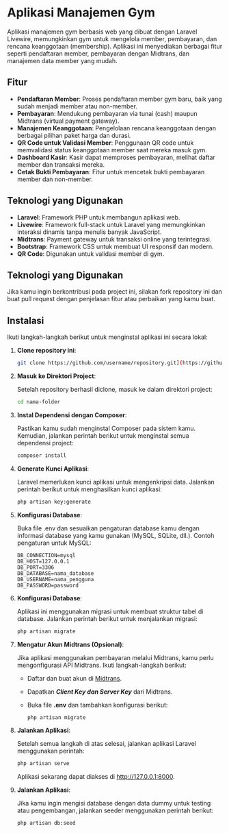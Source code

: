 # Aplikasi Manajemen Gym

Aplikasi manajemen gym berbasis web yang dibuat dengan Laravel Livewire, memungkinkan gym untuk mengelola member, pembayaran, dan rencana keanggotaan (membership). Aplikasi ini menyediakan berbagai fitur seperti pendaftaran member, pembayaran dengan Midtrans, dan manajemen data member yang mudah.

## Fitur

- **Pendaftaran Member**: Proses pendaftaran member gym baru, baik yang sudah menjadi member atau non-member.
- **Pembayaran**: Mendukung pembayaran via tunai (cash) maupun Midtrans (virtual payment gateway).
- **Manajemen Keanggotaan**: Pengelolaan rencana keanggotaan dengan berbagai pilihan paket harga dan durasi.
- **QR Code untuk Validasi Member**: Penggunaan QR code untuk memvalidasi status keanggotaan member saat mereka masuk gym.
- **Dashboard Kasir**: Kasir dapat memproses pembayaran, melihat daftar member dan transaksi mereka.
- **Cetak Bukti Pembayaran**: Fitur untuk mencetak bukti pembayaran member dan non-member.

## Teknologi yang Digunakan

- **Laravel**: Framework PHP untuk membangun aplikasi web.
- **Livewire**: Framework full-stack untuk Laravel yang memungkinkan interaksi dinamis tanpa menulis banyak JavaScript.
- **Midtrans**: Payment gateway untuk transaksi online yang terintegrasi.
- **Bootstrap**: Framework CSS untuk membuat UI responsif dan modern.
- **QR Code**: Digunakan untuk validasi member di gym.

## Teknologi yang Digunakan

Jika kamu ingin berkontribusi pada project ini, silakan fork repository ini dan buat pull request dengan penjelasan fitur atau perbaikan yang kamu buat.

## Instalasi

Ikuti langkah-langkah berikut untuk menginstal aplikasi ini secara lokal:

1. **Clone repository ini**:
   ```bash
   git clone https://github.com/username/repository.git](https://github.com/brianmasta/Ayo-Gym.git
   ```
2. **Masuk ke Direktori Project**:

   Setelah repository berhasil diclone, masuk ke dalam direktori project:
      ```bash
      cd nama-folder
      ```
4. **Instal Dependensi dengan Composer**:

    Pastikan kamu sudah menginstal Composer pada sistem kamu. Kemudian, jalankan perintah berikut untuk menginstal semua dependensi project:
      ```bash
      composer install
      ```
5. **Generate Kunci Aplikasi**:

    Laravel memerlukan kunci aplikasi untuk mengenkripsi data. Jalankan perintah berikut untuk menghasilkan kunci aplikasi:
      ```bash
      php artisan key:generate
      ```
6. **Konfigurasi Database**:

    Buka file .env dan sesuaikan pengaturan database kamu dengan informasi database yang kamu gunakan (MySQL, SQLite, dll.). Contoh pengaturan untuk MySQL:
      ```
      DB_CONNECTION=mysql
      DB_HOST=127.0.0.1
      DB_PORT=3306
      DB_DATABASE=nama_database
      DB_USERNAME=nama_pengguna
      DB_PASSWORD=password
      ```
7. **Konfigurasi Database**:

    Aplikasi ini menggunakan migrasi untuk membuat struktur tabel di database. Jalankan perintah berikut untuk menjalankan migrasi:
      ```bash
      php artisan migrate
      ```
8. **Mengatur Akun Midtrans (Opsional)**:

    Jika aplikasi menggunakan pembayaran melalui Midtrans, kamu perlu mengonfigurasi API Midtrans. Ikuti langkah-langkah berikut:

    - Daftar dan buat akun di [Midtrans](https://www.midtrans.com/).

    - Dapatkan ***Client Key dan Server Key*** dari Midtrans.

    - Buka file **.env** dan tambahkan konfigurasi berikut:
      ```bash
      php artisan migrate
      ```
9. **Jalankan Aplikasi**:

    Setelah semua langkah di atas selesai, jalankan aplikasi Laravel menggunakan perintah:
      ```bash
      php artisan serve
      ```
    Aplikasi sekarang dapat diakses di http://127.0.0.1:8000.

10. **Jalankan Aplikasi**:

     Jika kamu ingin mengisi database dengan data dummy untuk testing atau pengembangan, jalankan seeder menggunakan perintah berikut:
      ```bash
      php artisan db:seed
      ```
